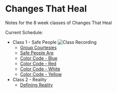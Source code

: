 # Changes That Heal
Notes for the 8 week classes of Changes That Heal 

Current Schedule:
* Class 1 - Safe People
![Class Recording](https://anchor.fm/dgrothman/episodes/CTH---Fall-2021---Class-1---Safe-People-e1866qm)
	* [Group Courtesies](/C1-SafePeople/GroupCourtesies.md)
	* [Safe People Are](/C1-SafePeople/SafePeople.md)
	* [Color Code - Blue](/C1-SafePeople/ColorCode-Blue.md)
	* [Color Code - Red](/C1-SafePeople/ColorCode-Red.md)
	* [Color Code - White](/C1-SafePeople/ColorCode-White.md)
	* [Color Code - Yellow](/C1-SafePeople/ColorCode-Yellow.md)
* Class 2 - Reality
	* [Defining Reality](C2-Reality/DefiningReality.md)